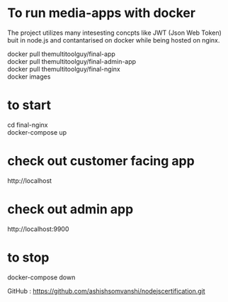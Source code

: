 # To run media-apps with docker
The project utilizes many intesesting concpts like JWT (Json Web Token) buit in node.js and contantarised on docker while being hosted on nginx.

docker pull themultitoolguy/final-app    
docker pull themultitoolguy/final-admin-app     
docker pull themultitoolguy/final-nginx     
docker images    

# to start

cd final-nginx     
docker-compose up     

# check out customer facing app

http://localhost

# check out admin app     

http://localhost:9900

# to stop    

docker-compose down

GitHub : https://github.com/ashishsomvanshi/nodejscertification.git
